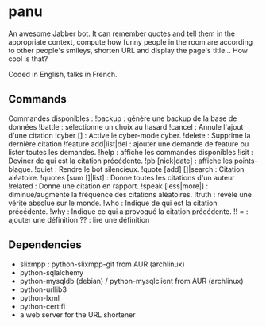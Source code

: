 # panu

An awesome Jabber bot. It can remember quotes and tell them in the appropriate context, compute how funny people in the room are according to other people's smileys, shorten URL and display the page's title... How cool is that?

Coded in English, talks in French.

## Commands

Commandes disponibles :
!backup : génère une backup de la base de données
!battle : sélectionne un choix au hasard
!cancel : Annule l'ajout d'une citation
!cyber [<proba>] : Active le cyber-mode cyber.
!delete : Supprime la dernière citation
!feature add|list|del : ajouter une demande de feature ou lister toutes les demandes.
!help : affiche les commandes disponibles
!isit <nick> : Deviner de qui est la citation précédente.
!pb [nick|date] : affiche les points-blague.
!quiet : Rendre le bot silencieux.
!quote [add] [<nick>]|search <recherche> : Citation aléatoire.
!quotes [sum [<nick>]|list] : Donne toutes les citations d'un auteur
!related : Donne une citation en rapport.
!speak [less|more|<nombre>] : diminue/augmente la fréquence des citations aléatoires.
!truth : révèle une vérité absolue sur le monde.
!who : Indique de qui est la citation précédente.
!why : Indique ce qui a provoqué la citation précédente.
!! <nom> = <def> : ajouter une définition
?? <nom> : lire une définition

## Dependencies

- slixmpp : python-slixmpp-git from AUR (archlinux)
- python-sqlalchemy
- python-mysqldb (debian) / python-mysqlclient from AUR (archlinux)
- python-urllib3
- python-lxml
- python-certifi
- a web server for the URL shortener
